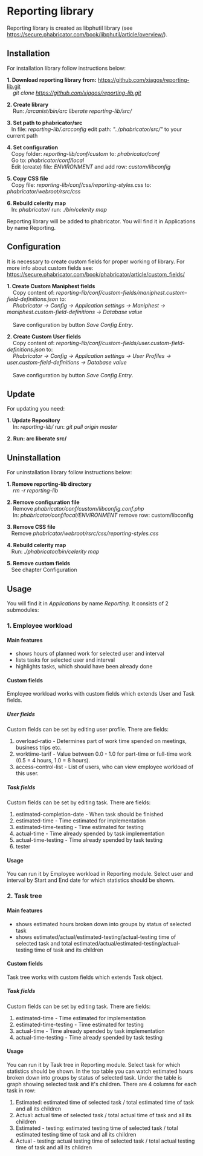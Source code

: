 # Reporting library


Reporting library is created as libphutil library (see https://secure.phabricator.com/book/libphutil/article/overview/).

## Installation
For installation library follow instructions below:

**1. Download reporting library from:** https://github.com/xjagos/reporting-lib.git \
&nbsp;&nbsp;&nbsp; *git clone https://github.com/xjagos/reporting-lib.git*

**2. Create library**\
&nbsp;&nbsp;&nbsp; Run: */arcanist/bin/arc liberate reporting-lib/src/*

**3. Set path to phabricator/src**\
&nbsp;&nbsp;&nbsp;In file: *reporting-lib/.arcconfig* edit path: *"../phabricator/src/"* to your current path

**4. Set configuration**\
&nbsp;&nbsp;&nbsp;Copy folder: *reporting-lib/conf/custom* to: *phabricator/conf*\
&nbsp;&nbsp;&nbsp;Go to: *phabricator/conf/local*\
&nbsp;&nbsp;&nbsp;Edit (create) file: *ENVIRONMENT* and add row: *custom/libconfig*

**5. Copy CSS file**\
&nbsp;&nbsp;&nbsp;Copy file: *reporting-lib/conf/css/reporting-styles.css* to: *phabricator/webroot/rsrc/css*

**6. Rebuild celerity map**\
&nbsp;&nbsp;&nbsp;In: *phabricator/* run: *./bin/celerity map*

Reporting library will be added to phabricator. You will find it in Applications by name Reporting.

## Configuration
It is necessary to create custom fields for proper working of library. For more info about custom fields see: https://secure.phabricator.com/book/phabricator/article/custom_fields/

**1. Create Custom Maniphest fields**\
&nbsp;&nbsp;&nbsp; Copy content of: *reporting-lib/conf/custom-fields/maniphest.custom-field-definitions.json* to: 
\
&nbsp;&nbsp;&nbsp; *Phabricator -> Config -> Application settings -> Maniphest -> maniphest.custom-field-definitions -> Database value*
\
\
&nbsp;&nbsp;&nbsp; Save configuration by button *Save Config Entry*.

**2. Create Custom User fields**\
&nbsp;&nbsp;&nbsp; Copy content of: *reporting-lib/conf/custom-fields/user.custom-field-definitions.json* to: 
\
&nbsp;&nbsp;&nbsp; *Phabricator -> Config -> Application settings -> User Profiles -> user.custom-field-definitions -> Database value*
\
\
&nbsp;&nbsp;&nbsp; Save configuration by button *Save Config Entry*.

## Update
For updating you need:

**1. Update Repository**\
&nbsp;&nbsp;&nbsp; In: *reporting-lib/* run: *git pull origin master* 

**2. Run: arc liberate src/**

## Uninstallation
For uninstallation library follow instructions below:

**1. Remove reporting-lib directory** \
&nbsp;&nbsp;&nbsp; *rm -r reporting-lib*

**2. Remove configuration file** \
&nbsp;&nbsp;&nbsp; Remove *phabricator/conf/custom/libconfig.conf.php* \
&nbsp;&nbsp;&nbsp; In: *phabricator/conf/local/ENVIRONMENT* remove row: custom/libconfig

**3. Remove CSS file**\
&nbsp;&nbsp;&nbsp;Remove *phabricator/webroot/rsrc/css/reporting-styles.css*

**4. Rebuild celerity map**\
&nbsp;&nbsp;&nbsp;Run: *./phabricator/bin/celerity map*

**5. Remove custom fields**\
&nbsp;&nbsp;&nbsp;See chapter Configuration

## Usage
You will find it in *Applications* by name *Reporting*. It consists of 2 submodules:

### 1. Employee workload
#### Main features
* shows hours of planned work for selected user and interval
* lists tasks for selected user and interval
* highlights tasks, which should have been already done

#### Custom fields
Employee workload works with custom fields which extends User and Task fields.

##### User fields
Custom fields can be set by editing user profile. There are fields:
1. overload-ratio - Determines part of work time spended on meetings, business trips etc.
2. worktime-tarif - Value between 0.0 - 1.0 for part-time or full-time work (0.5 = 4 hours, 1.0 = 8 hours).
3. access-control-list - List of users, who can view employee workload of this user.

##### Task fields
Custom fields can be set by editing task. There are fields:
1. estimated-completion-date - When task should be finished
2. estimated-time - Time estimated for implementation
3. estimated-time-testing - Time estimated for testing
4. actual-time - Time already spended by task implementation
5. actual-time-testing - Time already spended by task testing
6. tester

#### Usage
You can run it by Employee workload in Reporting module.
Select user and interval by Start and End date for which statistics should be shown.

### 2. Task tree
#### Main features
* shows estimated hours broken down into groups by status of selected task
* shows estimated/actual/estimated-testing/actual-testing time of selected task and total estimated/actual/estimated-testing/actual-testing time of task and its children

#### Custom fields
Task tree works with custom fields which extends Task object.

##### Task fields
Custom fields can be set by editing task. There are fields:
1. estimated-time - Time estimated for implementation
2. estimated-time-testing - Time estimated for testing
3. actual-time - Time already spended by task implementation
4. actual-time-testing - Time already spended by task testing

#### Usage
You can run it by Task tree in Reporting module.
Select task for which statistics should be shown. 
In the top table you can watch estimated hours broken down into groups by status of selected task. Under the table is graph showing selected task and it's children. There are 4 columns for each task in row:
1. Estimated: estimated time of selected task / total estimated time of task and all its children
2. Actual:  actual time of selected task / total actual time of task and all its children
3. Estimated - testing: estimated testing time of selected task / total estimated testing time of task and all its children
4. Actual - testing: actual testing time of selected task / total actual testing time of task and all its children
